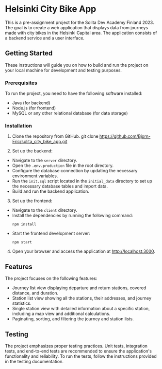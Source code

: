 # Helsinki City Bike App

This is a pre-assignment project for the Solita Dev Academy Finland 2023. The goal is to create a web application that displays data from journeys made with city bikes in the Helsinki Capital area. The application consists of a backend service and a user interface.

## Getting Started

These instructions will guide you on how to build and run the project on your local machine for development and testing purposes.

### Prerequisites

To run the project, you need to have the following software installed:

- Java (for backend)
- Node.js (for frontend)
- MySQL or any other relational database (for data storage)

### Installation

1. Clone the repository from GitHub.
git clone https://github.com/Bjorn-Eric/solita_city_bike_app.git

2. Set up the backend:
- Navigate to the `server` directory.
- Open the `.env.production` file in the root directory.
- Configure the database connection by updating the necessary environment variables.
- Run the `init.sql` script located in the `initial_data` directory to set up the necessary database tables and import data.
- Build and run the backend application.

3. Set up the frontend:
- Navigate to the `client` directory.
- Install the dependencies by running the following command:
  ```
  npm install
  ```
- Start the frontend development server:
  ```
  npm start
  ```

4. Open your browser and access the application at [http://localhost:3000](http://localhost:3000).

## Features

The project focuses on the following features:

- Journey list view displaying departure and return stations, covered distance, and duration.
- Station list view showing all the stations, their addresses, and journey statistics.
- Single station view with detailed information about a specific station, including a map view and additional calculations.
- Paginating, sorting, and filtering the journey and station lists.

## Testing

The project emphasizes proper testing practices. Unit tests, integration tests, and end-to-end tests are recommended to ensure the application's functionality and reliability. To run the tests, follow the instructions provided in the testing documentation.
